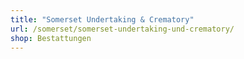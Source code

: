 ```yaml
---
title: "Somerset Undertaking & Crematory"
url: /somerset/somerset-undertaking-und-crematory/
shop: Bestattungen
---
```

